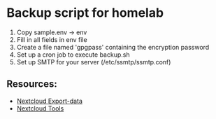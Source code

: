 # Backup script for homelab

1. Copy sample.env -> env
2. Fill in all fields in env file
3. Create a file named 'gpgpass' containing the encryption password
4. Set up a cron job to execute backup.sh
5. Set up SMTP for your server (/etc/ssmtp/ssmtp.conf)


## Resources:
- [Nextcloud Export-data](https://github.com/nextcloud/nextcloud-snap/blob/master/src/import-export/bin/export-data)
- [Nextcloud Tools](https://github.com/syseleven/nextcloud-tools)
